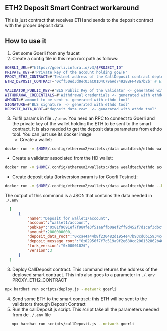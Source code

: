 ## ETH2 Deposit Smart Contract workaround

This is just contract that receives ETH and sends to the deposit contract with the proper deposit data.

## How to use it
1. Get some Goerli from any faucet
2. Create a config file in this repo root path as follows:
```bash
GOERLI_URL=#"https://goerli.infura.io/v3/$PROJECT_ID"
PRIVATE_KEY=#'Private key of the account holding goETH'
PROXY_ETH2_CONTRACT=#'Testnet address of the CallDeposit contract deployed'
ETH2_DEPOSIT_CONTRACT='0xff50ed3d0ec03aC01D4C79aAd74928BFF48a7b2b' # ETH2 Deposit contract address 

VALIDATOR_PUBLIC_KEY=#'BLS Public Key of the validator <- generated with ethdo tool'
WITHDRAWAL_CREDENTIALS=#'Withdrawal credentials <- generated with ethdo tool'
AMOUNT=#'amount to be sent <- generated with ethdo tool'
SIGNATURE=#'BLS signature  <- generated with ethdo tool'
DEPOSIT_DATA_ROOT=#'deposit data root  <- generated with ethdo tool'
```
3. Fulfil params in file ```./.env```. You need an RPC to connect to Goerli and the private key of the wallet holding the ETH to be sent to the smart contract. It is also needed to get the deposit data parameters from ethdo tool. You can just use its docker image
   - Create a wallet:
  ```bash
  docker run -v $HOME/.config/ethereum2/wallets:/data wealdtech/ethdo wallet create --wallet=wallet --base-dir=/data --type="hd" --wallet-passphrase="XXXXXXXX"
  ```
   - Create a validator associated from the HD wallet:
  ```bash
  docker run -v $HOME/.config/ethereum2/wallets:/data wealdtech/ethdo account create --account=wallet/account --base-dir=/data --wallet-passphrase="XXXXXXXX" --passphrase="XXXXXXXX"
  ```
   - Create deposit data (forkversion param is for Goerli Testnet):
  ```bash 
  docker run -v $HOME/.config/ethereum2/wallets:/data wealdtech/ethdo --base-dir=/data validator depositdata --withdrawaladdress=0x000000000000000 --depositvalue="1 Ether" --validatoraccount=wallet/account --passphrase="XXXXXXXX" --forkversion=0x00001020
  ```
  The output of this command is a JSON that contains the data needed in ```./.env```
  ```json
    [
        {
            "name":"Deposit for wallet1/account",
            "account":"wallet1/account",
            "pubkey":"0x81f9091ef7f988fe3f51aaffb0aef2ff9d452f7d1caf3dbcf29ffdcae93ecbfd4608377b2cf44260a172466a0b795b82","withdrawal_credentials":"0x0100000000000000000000002b2f78c5bf6d9c12ee1225d5f374aa91204580c3","signature":"0xac049f7368a6ab8091360568faf3c0ad6a42857ce25f785aeb9d738d0c04fe0a020a6f538e8a50da0dd3b9c94c1b120d13dd904df90142b7643d44ee0b3bc48a5d81a203e96aadd74caf4b6793607abb54e24b4ac81f7c76fd5d1f7e6985c503",
            "amount":2000000000,
            "deposit_data_root":"0xca44a44b8f230482d1954e47b93cd6b15934cc4b043c06b4a8d449cfe9d5a50a",
            "deposit_message_root":"0x02956f7f7c519a9f2e680cd206132862b40fe870185433ff4c663835f250b051",
            "fork_version":"0x00001020",
            "version":3
        }
    ]
``` 

3. Deploy CallDeposit contract. This command returns the address of the deployed smart contract. This info also goes to a parameter in ```./.env``` PROXY_ETH2_CONTRACT
```bash
npx hardhat run scripts/deploy.js --network goerli
```

4. Send some ETH to the smart contract: this ETH will be sent to the validators through Deposit Contract  
5. Run the callDeposit.js script. This script take all the parameters needed from de ```./.env``` file
```bash 
   npx hardhat run scripts/callDeposit.js --network goerli
```

